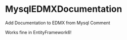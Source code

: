 # MysqlEDMXDocumentation
Add Documentation to EDMX from Mysql Comment

Works fine in EntityFramework6!


